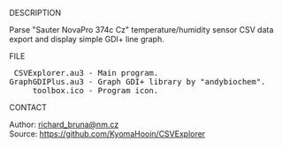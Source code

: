 
DESCRIPTION

Parse "Sauter NovaPro 374c Cz" temperature/humidity sensor CSV data export and display simple GDI+ line graph.

FILE

<pre>
 CSVExplorer.au3 - Main program.
GraphGDIPlus.au3 - Graph GDI+ library by "andybiochem".
     toolbox.ico - Program icon.
</pre>

CONTACT

Author: richard_bruna@nm.cz<br>
Source: https://github.com/KyomaHooin/CSVExplorer

